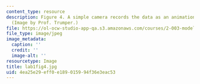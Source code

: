 ```yaml
---
content_type: resource
description: Figure 4. A simple camera records the data as an animation on the screen.
  (Image by Prof. Trumper.)
file: https://ol-ocw-studio-app-qa.s3.amazonaws.com/courses/2-003-modeling-dynamics-and-control-i-spring-2005/4ea25e29eff0e189015994f36e3eac53_lab1fig4.jpg
file_type: image/jpeg
image_metadata:
  caption: ''
  credit: ''
  image-alt: ''
resourcetype: Image
title: lab1fig4.jpg
uid: 4ea25e29-eff0-e189-0159-94f36e3eac53
---
```

